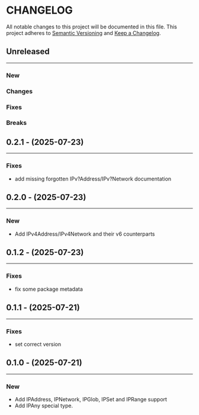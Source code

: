 # CHANGELOG

All notable changes to this project will be documented in this file.
This project adheres to [Semantic Versioning](http://semver.org/) and [Keep a Changelog](http://keepachangelog.com/).



## Unreleased
---

### New

### Changes

### Fixes

### Breaks


## 0.2.1 - (2025-07-23)
---

### Fixes
* add missing forgotten IPv?Address/IPv?Network documentation


## 0.2.0 - (2025-07-23)
---

### New
* Add IPv4Address/IPv4Network and their v6 counterparts


## 0.1.2 - (2025-07-23)
---

### Fixes
* fix some package metadata


## 0.1.1 - (2025-07-21)
---

### Fixes
* set correct version


## 0.1.0 - (2025-07-21)
---

### New
* Add IPAddress, IPNetwork, IPGlob, IPSet and IPRange support
* Add IPAny special type.


